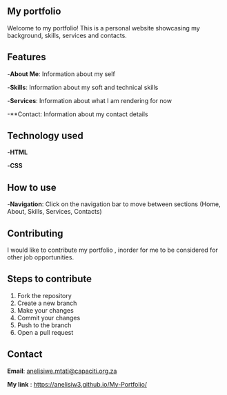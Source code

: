  ## My portfolio
 
 Welcome to my portfolio! This is a personal website showcasing my background, skills, services and contacts.
## Features
-**About Me**: Information about my self

-**Skills**: Information about my soft and technical skills

-**Services**: Information about what I am rendering for now

-**Contact: Information about my contact details

## Technology used 
-**HTML**

-**CSS**

## How to use 
-**Navigation**: Click on the navigation bar to move between sections (Home, About, Skills, Services, Contacts)

## Contributing
I would like to contribute my portfolio , inorder for me to be considered for other job opportunities.

## Steps to contribute
   1. Fork the repository
   2. Create a new branch
   3. Make your changes
   4. Commit your changes
   5. Push to the branch
   6. Open a pull request
      
## Contact
**Email**: anelisiwe.mtati@capaciti.org.za

**My link** : https://anelisiw3.github.io/My-Portfolio/
